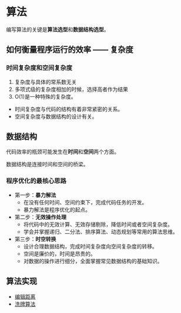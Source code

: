 # 算法

编写算法的关键是**算法选型**和**数据结构选型**。

## 如何衡量程序运行的效率 —— 复杂度

### 时间复杂度和空间复杂度

1. 复杂度与具体的常系数无关
2. 多项式级的复杂度相加的时候，选择高者作为结果
3. O(1)是一种特殊的复杂度。

- 时间复杂度与代码的结构有着非常紧密的关系。
- 空间复杂度与数据结构的设计有关。

## 数据结构

代码效率的瓶颈可能发生在**时间**和**空间**两个方面。

数据结构是连接时间和空间的桥梁。

### 程序优化的最核心思路

- 第一步：**暴力解法**
  - 在没有任何时间、空间约束下，完成代码任务的开发。
  - 暴力解法是程序优化的起点。
- 第二步：**无效操作处理**
  - 将代码中的无效计算、无效存储剔除，降低时间或者空间复杂度。
  - 学会并掌握递归、二分法、排序算法、动态规划等常用的算法思维。
- 第三步：**时空转换**
  - 设计合理数据结构，完成时间复杂度向空间复杂度的转移。
  - 空间是廉价的，时间是昂贵的。
  - 对数据的操作进行细分，全面掌握常见数据结构的基础知识。

## 算法实现

- [编辑距离](./EditDistanceAlgorithm/index.js)
- [洗牌算法](./FisherYatesShuffle/index.js)
